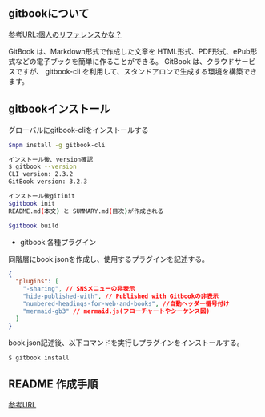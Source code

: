 ## gitbookについて

[参考URL:個人のリファレンスかな？](https://akirat1993.github.io/MathPC/md/gitbook.html)

GitBook は、Markdown形式で作成した文章を HTML形式、PDF形式、ePub形式などの電子ブックを簡単に作ることができる。
GitBook は、クラウドサービスですが、
gitbook-cli を利用して、スタンドアロンで生成する環境を構築できます。

## gitbookインストール

グローバルにgitbook-cliをインストールする

```bash
$npm install -g gitbook-cli

インストール後、version確認
$ gitbook --version
CLI version: 2.3.2
GitBook version: 3.2.3

インストール後gitinit
$gitbook init
README.md(本文) と SUMMARY.md(目次)が作成される

$gitbook build

```

- gitbook 各種プラグイン

同階層にbook.jsonを作成し、使用するプラグインを記述する。

```json
{
  "plugins": [
    "-sharing", // SNSメニューの非表示
    "hide-published-with", // Published with Gitbookの非表示
    "numbered-headings-for-web-and-books", //自動ヘッダー番号付け
    "mermaid-gb3" // mermaid.js(フローチャートやシーケンス図)
  ]
}
```

book.json記述後、以下コマンドを実行しプラグインをインストールする。

```$ gitbook install```

## README 作成手順

[参考URL](https://zenn.dev/mebiusbox/articles/703e934c78fa20)
